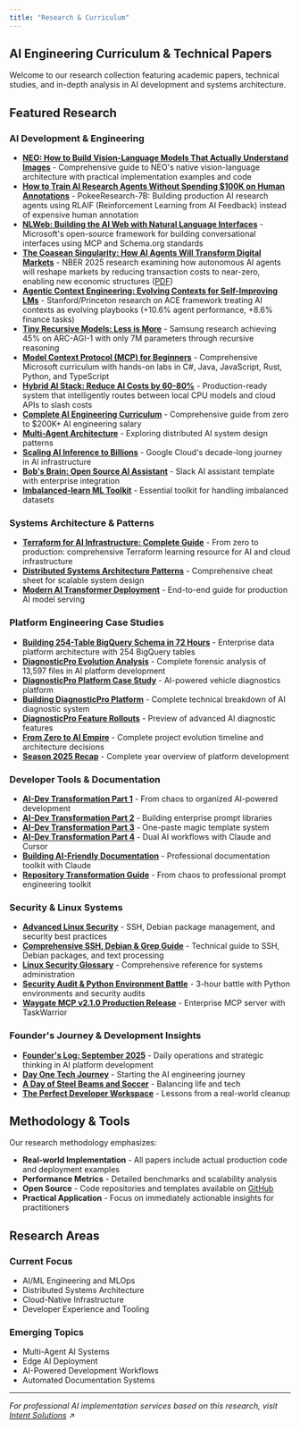 ```yaml
---
title: "Research & Curriculum"
---
```


## AI Engineering Curriculum & Technical Papers

Welcome to our research collection featuring academic papers, technical studies, and in-depth analysis in AI development and systems architecture.

## Featured Research

### AI Development & Engineering
- **[NEO: How to Build Vision-Language Models That Actually Understand Images](/research/neo-native-vision-language-model-guide/)** - Comprehensive guide to NEO's native vision-language architecture with practical implementation examples and code
- **[How to Train AI Research Agents Without Spending $100K on Human Annotations](/research/pokeeresearch-7b-reinforcement-learning-ai-research-agent/)** - PokeeResearch-7B: Building production AI research agents using RLAIF (Reinforcement Learning from AI Feedback) instead of expensive human annotation
- **[NLWeb: Building the AI Web with Natural Language Interfaces](/research/nlweb-conversational-interfaces/)** - Microsoft's open-source framework for building conversational interfaces using MCP and Schema.org standards
- **[The Coasean Singularity: How AI Agents Will Transform Digital Markets](/posts/the-coasean-singularity-how-ai-agents-will-transform-digital-markets/)** - NBER 2025 research examining how autonomous AI agents will reshape markets by reducing transaction costs to near-zero, enabling new economic structures ([PDF](https://www.nber.org/system/files/chapters/c15309/c15309.pdf))
- **[Agentic Context Engineering: Evolving Contexts for Self-Improving LMs](https://arxiv.org/abs/2510.04618)** - Stanford/Princeton research on ACE framework treating AI contexts as evolving playbooks (+10.6% agent performance, +8.6% finance tasks)
- **[Tiny Recursive Models: Less is More](/tiny-recursive-models/)** - Samsung research achieving 45% on ARC-AGI-1 with only 7M parameters through recursive reasoning
- **[Model Context Protocol (MCP) for Beginners](/mcp-for-beginners/)** - Comprehensive Microsoft curriculum with hands-on labs in C#, Java, JavaScript, Rust, Python, and TypeScript
- **[Hybrid AI Stack: Reduce AI Costs by 60-80%](/posts/hybrid-ai-stack-reduce-ai-api-costs-by-60-80-with-intelligent-request-routing/)** - Production-ready system that intelligently routes between local CPU models and cloud APIs to slash costs
- **[Complete AI Engineering Curriculum](/posts/%C3%BC%C3%B6%C3%A4-the-complete-ai-engineering-curriculum-from-zero-to-200k-salary/)** - Comprehensive guide from zero to $200K+ AI engineering salary
- **[Multi-Agent Architecture](/posts/startai/exploring-multi-agent-architecture-brainstorming-the-best-route-forward/)** - Exploring distributed AI system design patterns
- **[Scaling AI Inference to Billions](/posts/scaling-ai-inference-to-billions-of-users-and-agents-google-clouds-decade-long-journey/)** - Google Cloud's decade-long journey in AI infrastructure
- **[Bob's Brain: Open Source AI Assistant](/posts/startai/bobs-brain-open-source-slack-ai-assistant-template/)** - Slack AI assistant template with enterprise integration
- **[Imbalanced-learn ML Toolkit](/posts/startai/imbalanced-learn-essential-toolkit-for-handling-imbalanced-datasets/)** - Essential toolkit for handling imbalanced datasets

### Systems Architecture & Patterns
- **[Terraform for AI Infrastructure: Complete Guide](/posts/terraform-complete-learning-guide-infrastructure-as-code/)** - From zero to production: comprehensive Terraform learning resource for AI and cloud infrastructure
- **[Distributed Systems Architecture Patterns](/posts/startai/distributed-systems-architecture-patterns-cheat-sheet/)** - Comprehensive cheat sheet for scalable system design
- **[Modern AI Transformer Deployment](/posts/startai/serving-modern-ai-an-end-to-end-guide-to-deploying-transformer-models-with-fasta/)** - End-to-end guide for production AI model serving

### Platform Engineering Case Studies
- **[Building 254-Table BigQuery Schema in 72 Hours](/posts/building-254-table-bigquery-schema-72-hours/)** - Enterprise data platform architecture with 254 BigQuery tables
- **[DiagnosticPro Evolution Analysis](/posts/diagnosticpro-complete-evolution-analysis/)** - Complete forensic analysis of 13,597 files in AI platform development
- **[DiagnosticPro Platform Case Study](/posts/diagnosticpro-case-study/)** - AI-powered vehicle diagnostics platform
- **[Building DiagnosticPro Platform](/posts/startai/building-diagnosticpro-ai-powered-vehicle-diagnostics-platform/)** - Complete technical breakdown of AI diagnostic system
- **[DiagnosticPro Feature Rollouts](/posts/startai/diagnosticpro-revolutionary-feature-rollouts-coming-this-quarter/)** - Preview of advanced AI diagnostic features
- **[From Zero to AI Empire](/posts/startai/from-zero-to-ai-empire-the-complete-project-evolution-timeline/)** - Complete project evolution timeline and architecture decisions
- **[Season 2025 Recap](/posts/startai/season-2025-recap-the-rise-of-intent-solutions-from-rag-to-revenue/)** - Complete year overview of platform development

### Developer Tools & Documentation
- **[AI-Dev Transformation Part 1](/posts/ai-dev-transformation-part-1-the-mess/)** - From chaos to organized AI-powered development
- **[AI-Dev Transformation Part 2](/posts/ai-dev-transformation-part-2-enterprise-library/)** - Building enterprise prompt libraries
- **[AI-Dev Transformation Part 3](/posts/ai-dev-transformation-part-3-one-paste-magic/)** - One-paste magic template system
- **[AI-Dev Transformation Part 4](/posts/ai-dev-transformation-part-4-dual-ai-workflows/)** - Dual AI workflows with Claude and Cursor
- **[Building AI-Friendly Documentation](/posts/ai-documentation-toolkit-journey/)** - Professional documentation toolkit with Claude
- **[Repository Transformation Guide](/posts/prompts-intent-solutions-repository-transformation-guide/)** - From chaos to professional prompt engineering toolkit

### Security & Linux Systems
- **[Advanced Linux Security](/posts/startai/advanced-linux-systems-security-ssh-debian-package-management-and-text-processin/)** - SSH, Debian package management, and security best practices
- **[Comprehensive SSH, Debian & Grep Guide](/posts/startai/comprehensive-technical-guide-to-ssh-debian-packages-and-grep/)** - Technical guide to SSH, Debian packages, and text processing
- **[Linux Security Glossary](/posts/startai/linux-security-and-systems-administration-glossary/)** - Comprehensive reference for systems administration
- **[Security Audit & Python Environment Battle](/posts/security-audit-nightmare-python-environment-victory-waygate-mcp/)** - 3-hour battle with Python environments and security audits
- **[Waygate MCP v2.1.0 Production Release](/posts/waygate-mcp-v2-1-0-forensic-analysis-to-production-enterprise-server/)** - Enterprise MCP server with TaskWarrior

### Founder's Journey & Development Insights
- **[Founder's Log: September 2025](/posts/startai/founders-log-juggling-google-calls-scraping-bugs-and-startup-hustle/)** - Daily operations and strategic thinking in AI platform development
- **[Day One Tech Journey](/posts/startai/day-one-starting-my-tech-journey-blog/)** - Starting the AI engineering journey
- **[A Day of Steel Beams and Soccer](/posts/a-day-of-steel-beams-and-soccer-2025-09-09/)** - Balancing life and tech
- **[The Perfect Developer Workspace](/posts/startai/the-perfect-developer-workspace-lessons-from-a-real-world-cleanup/)** - Lessons from a real-world cleanup

## Methodology & Tools

Our research methodology emphasizes:
- **Real-world Implementation** - All papers include actual production code and deployment examples
- **Performance Metrics** - Detailed benchmarks and scalability analysis
- **Open Source** - Code repositories and templates available on [GitHub](https://github.com/jeremylongshore)
- **Practical Application** - Focus on immediately actionable insights for practitioners

## Research Areas

### Current Focus
- AI/ML Engineering and MLOps
- Distributed Systems Architecture
- Cloud-Native Infrastructure
- Developer Experience and Tooling

### Emerging Topics
- Multi-Agent AI Systems
- Edge AI Deployment
- AI-Powered Development Workflows
- Automated Documentation Systems

---

*For professional AI implementation services based on this research, visit [Intent Solutions](https://intentsolutions.io/) ↗*
